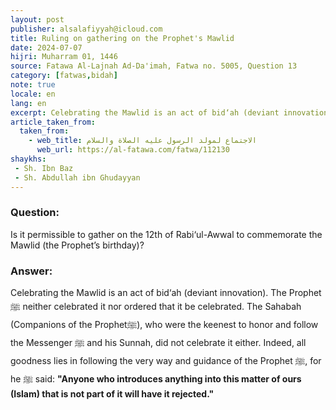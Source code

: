 ```yaml
---
layout: post
publisher: alsalafiyyah@icloud.com
title: Ruling on gathering on the Prophet's Mawlid
date: 2024-07-07
hijri: Muharram 01, 1446
source: Fatawa Al-Lajnah Ad-Da'imah, Fatwa no. 5005‏, Question 13
category: [fatwas,bidah]
note: true
locale: en
lang: en
excerpt: Celebrating the Mawlid is an act of bid‘ah (deviant innovation). The Prophet ﷺ neither celebrated it nor ordered that it be celebrated.
article_taken_from: 
  taken_from:
    - web_title: الاجتماع لمولد الرسول عليه الصلاة والسلام
      web_url: https://al-fatawa.com/fatwa/112130
shaykhs: 
 - Sh. Ibn Baz
 - Sh. Abdullah ibn Ghudayyan
---
```


### Question: 
Is it permissible to gather on the 12th of Rabi‘ul-Awwal to commemorate the Mawlid (the Prophet’s birthday)?

### Answer: 
Celebrating the Mawlid is an act of bid‘ah (deviant innovation). The Prophet ﷺ neither celebrated it nor ordered that it be celebrated. The Sahabah (Companions of the Prophetﷺ), who were the keenest to honor and follow the Messenger ﷺ and his Sunnah, did not celebrate it either. Indeed, all goodness lies in following the very way and guidance of the Prophet ﷺ, for he ﷺ said: **"Anyone who introduces anything into this matter of ours (Islam) that is not part of it will have it rejected."**
